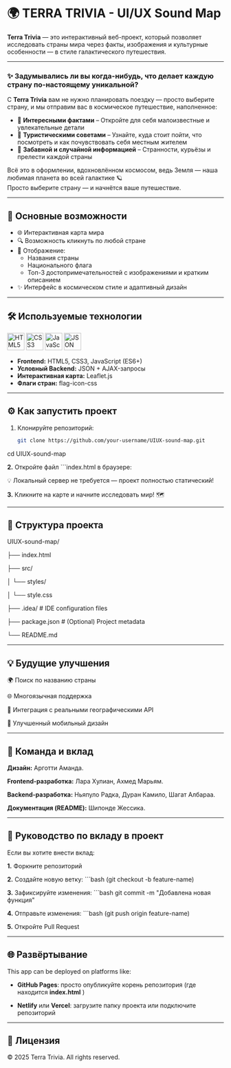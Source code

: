 # 🌍 TERRA TRIVIA - UI/UX Sound Map

**Terra Trivia** — это интерактивный веб-проект, который позволяет исследовать страны мира через факты, изображения и культурные особенности — в стиле галактического путешествия.

---

### ✨ Задумывались ли вы когда-нибудь, что делает каждую страну по-настоящему уникальной?

С **Terra Trivia** вам не нужно планировать поездку — просто выберите страну, и мы отправим вас в космическое путешествие, наполненное:

- 🌟 **Интересными фактами** – Откройте для себя малоизвестные и увлекательные детали  
- 🧭 **Туристическими советами** – Узнайте, куда стоит пойти, что посмотреть и как почувствовать себя местным жителем  
- 🎉 **Забавной и случайной информацией** – Странности, курьёзы и прелести каждой страны  

Всё это в оформлении, вдохновлённом космосом, ведь Земля — наша любимая планета во всей галактике 🪐  
Просто выберите страну — и начнётся ваше путешествие.

---

## 🚀 Основные возможности

- 🌐 Интерактивная карта мира  
- 🔍 Возможность кликнуть по любой стране  
- 📄 Отображение:
  - Названия страны  
  - Национального флага  
  - Топ-3 достопримечательностей с изображениями и кратким описанием  
- ✨ Интерфейс в космическом стиле и адаптивный дизайн
---

## 🛠️ Используемые технологии

<div align="left">

<img src="https://cdn.jsdelivr.net/gh/devicons/devicon/icons/html5/html5-original.svg" width="40" title="HTML5"/> 
<img src="https://cdn.jsdelivr.net/gh/devicons/devicon/icons/css3/css3-original.svg" width="40" title="CSS3"/>
<img src="https://cdn.jsdelivr.net/gh/devicons/devicon/icons/javascript/javascript-original.svg" width="40" title="JavaScript"/>
<img src="https://img.icons8.com/color/48/000000/json--v1.png" width="40" title="JSON"/>

</div>

- **Frontend:** HTML5, CSS3, JavaScript (ES6+)  
- **Условный Backend:** JSON + AJAX-запросы  
- **Интерактивная карта:** Leaflet.js  
- **Флаги стран:** flag-icon-css

---

## ⚙️ Как запустить проект
1. Клонируйте репозиторий:
   
   ```bash
   git clone https://github.com/your-username/UIUX-sound-map.git
cd UIUX-sound-map

**2.**   Откройте файл ```index.html в браузере:
   
  💡 Локальный сервер не требуется — проект полностью статический!
  
**3.**    Кликните на карте и начните исследовать мир! 🗺️

---
## 📁 Структура проекта

UIUX-sound-map/

├── index.html

├── src/

│   └── styles/

│       └── style.css

├── .idea/                 # IDE configuration files

├── package.json           # (Optional) Project metadata

└── README.md


 ---

## 💡 Будущие улучшения

🌍 Поиск по названию страны

🌐 Многоязычная поддержка

🔄 Интеграция с реальными географическими API

📱 Улучшенный мобильный дизайн


---

## 👥 Команда и вклад

**Дизайн:** Арготти Аманда.

**Frontend-разработка:** Лара Хулиан, Ахмед Марьям.

**Backend-разработка:** Ньяпуло Радка, Дуран Камило, Шагат Албараа.

**Документация (README):** Шипонде Жессика.

---

## 🧩 Руководство по вкладу в проект
Если вы хотите внести вклад:

**1.** Форкните репозиторий

**2.** Создайте новую ветку: ```bash (git checkout -b feature-name)

**3.** Зафиксируйте изменения: ```bash git commit -m "Добавлена новая функция"

**4.** Отправьте изменения: ```bash (git push origin feature-name)

**5.** Откройте Pull Request

---

## 🌐 Развёртывание

This app can be deployed on platforms like:

-  **GitHub Pages**: просто опубликуйте корень репозитория (где находится 
   **index.html** )

-  **Netlify** или **Vercel**: загрузите папку проекта или подключите репозиторий
   
--- 

## 📜 Лицензия

© 2025 Terra Trivia. All rights reserved.



